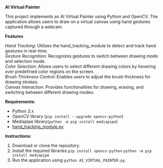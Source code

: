 **AI Virtual Painter**

This project implements an AI Virtual Painter using Python and OpenCV. The application allows users to draw on a virtual canvas using hand gestures captured through a webcam.

**Features**

*Hand Tracking*:  Utilizes the hand_tracking_module to detect and track hand gestures in real-time.<br>
*Gesture Recognition*:  Recognizes gestures to switch between drawing mode and selection mode.<br>
*Color Selection*:  Allows users to select different drawing colors by hovering over predefined color regions on the screen.<br>
*Brush Thickness Control*:  Enables users to adjust the brush thickness for drawing strokes.<br>
*Canvas Interaction*:  Provides functionalities for drawing, erasing, and switching between different drawing modes.<br>

**Requirements:**

* Python 3.x
* OpenCV library (`pip install --upgrade opencv-python`)
* Mediapipe library(`python -m pip install mediapipe`)
* [hand_tracking_module.py](hand_tracking_module.py)

**Instructions:**

1. Download or clone the repository.
2. Install the required libraries 
`pip install opencv-python`
`python -m pip install mediapipe`
4. Run the application using `python AI_VIRTUAL_PAINTER.py`.

